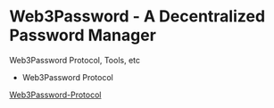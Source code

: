 # Web3Password - A Decentralized Password Manager
Web3Password Protocol, Tools, etc

- Web3Password Protocol

[Web3Password-Protocol](https://github.com/web3password/web3password-protocol/Web3Password-Protocol.md "Web3Password")